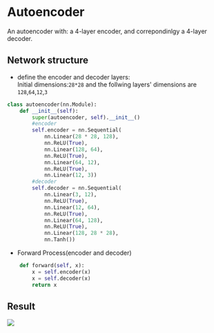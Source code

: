 # Autoencoder

  An autoencoder with: a 4-layer encoder, and correpondinlgy a 4-layer decoder.

##  Network structure
* define the encoder and decoder layers:<br>
  Initial dimensions:`28*28` and the follwing layers' dimensions are `128`,`64`,`12`,`3`
```python
class autoencoder(nn.Module):
    def __init__(self):
        super(autoencoder, self).__init__()
        #encoder
        self.encoder = nn.Sequential(
            nn.Linear(28 * 28, 128),
            nn.ReLU(True),
            nn.Linear(128, 64),
            nn.ReLU(True),
            nn.Linear(64, 12),
            nn.ReLU(True),
            nn.Linear(12, 3))
        #decoder
        self.decoder = nn.Sequential(
            nn.Linear(3, 12),
            nn.ReLU(True),
            nn.Linear(12, 64),
            nn.ReLU(True),
            nn.Linear(64, 128),
            nn.ReLU(True),
            nn.Linear(128, 28 * 28),
            nn.Tanh())
```
* Forward Process(encoder and decoder)
```python
    def forward(self, x):
        x = self.encoder(x)
        x = self.decoder(x)
        return x
```

##  Result
![](https://github.com/hust512/Homomorphic_CP_Tensor_Dcomposition/raw/master/Tensor_NeuralNetwork/NeuralNetwork_DP/Autoencoder/autoencoder_res.png)
